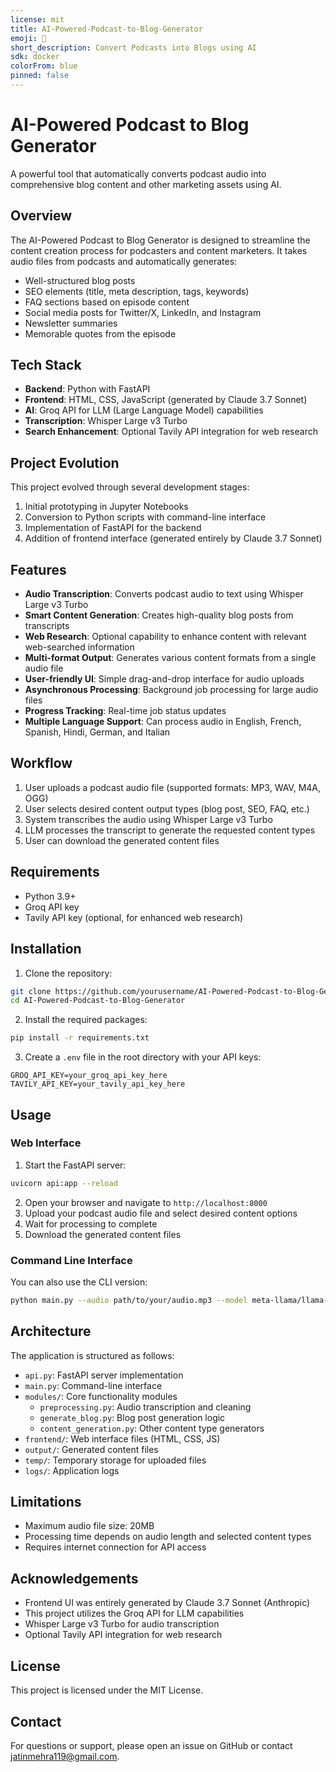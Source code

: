 ```yaml
---
license: mit
title: AI-Powered-Podcast-to-Blog-Generator
emoji: 🧠
short_description: Convert Podcasts into Blogs using AI
sdk: docker
colorFrom: blue
pinned: false
---
```

# AI-Powered Podcast to Blog Generator

A powerful tool that automatically converts podcast audio into comprehensive blog content and other marketing assets using AI.

## Overview

The AI-Powered Podcast to Blog Generator is designed to streamline the content creation process for podcasters and content marketers. It takes audio files from podcasts and automatically generates:

- Well-structured blog posts
- SEO elements (title, meta description, tags, keywords)
- FAQ sections based on episode content
- Social media posts for Twitter/X, LinkedIn, and Instagram
- Newsletter summaries
- Memorable quotes from the episode

## Tech Stack

- **Backend**: Python with FastAPI
- **Frontend**: HTML, CSS, JavaScript (generated by Claude 3.7 Sonnet)
- **AI**: Groq API for LLM (Large Language Model) capabilities
- **Transcription**: Whisper Large v3 Turbo
- **Search Enhancement**: Optional Tavily API integration for web research

## Project Evolution

This project evolved through several development stages:
1. Initial prototyping in Jupyter Notebooks
2. Conversion to Python scripts with command-line interface
3. Implementation of FastAPI for the backend
4. Addition of frontend interface (generated entirely by Claude 3.7 Sonnet)

## Features

- **Audio Transcription**: Converts podcast audio to text using Whisper Large v3 Turbo
- **Smart Content Generation**: Creates high-quality blog posts from transcripts
- **Web Research**: Optional capability to enhance content with relevant web-searched information
- **Multi-format Output**: Generates various content formats from a single audio file
- **User-friendly UI**: Simple drag-and-drop interface for audio uploads
- **Asynchronous Processing**: Background job processing for large audio files
- **Progress Tracking**: Real-time job status updates
- **Multiple Language Support**: Can process audio in English, French, Spanish, Hindi, German, and Italian

## Workflow

1. User uploads a podcast audio file (supported formats: MP3, WAV, M4A, OGG)
2. User selects desired content output types (blog post, SEO, FAQ, etc.)
3. System transcribes the audio using Whisper Large v3 Turbo
4. LLM processes the transcript to generate the requested content types
5. User can download the generated content files

## Requirements

- Python 3.9+
- Groq API key
- Tavily API key (optional, for enhanced web research)

## Installation

1. Clone the repository:
```bash
git clone https://github.com/yourusername/AI-Powered-Podcast-to-Blog-Generator.git
cd AI-Powered-Podcast-to-Blog-Generator
```

2. Install the required packages:
```bash
pip install -r requirements.txt
```

3. Create a `.env` file in the root directory with your API keys:
```
GROQ_API_KEY=your_groq_api_key_here
TAVILY_API_KEY=your_tavily_api_key_here
```

## Usage

### Web Interface

1. Start the FastAPI server:
```bash
uvicorn api:app --reload
```

2. Open your browser and navigate to `http://localhost:8000`
3. Upload your podcast audio file and select desired content options
4. Wait for processing to complete
5. Download the generated content files

### Command Line Interface

You can also use the CLI version:

```bash
python main.py --audio path/to/your/audio.mp3 --model meta-llama/llama-4-scout-17b-16e-instruct --content blog seo faq social newsletter quotes
```

## Architecture

The application is structured as follows:

- `api.py`: FastAPI server implementation
- `main.py`: Command-line interface
- `modules/`: Core functionality modules
  - `preprocessing.py`: Audio transcription and cleaning
  - `generate_blog.py`: Blog post generation logic
  - `content_generation.py`: Other content type generators
- `frontend/`: Web interface files (HTML, CSS, JS)
- `output/`: Generated content files
- `temp/`: Temporary storage for uploaded files
- `logs/`: Application logs

## Limitations

- Maximum audio file size: 20MB
- Processing time depends on audio length and selected content types
- Requires internet connection for API access

## Acknowledgements

- Frontend UI was entirely generated by Claude 3.7 Sonnet (Anthropic)
- This project utilizes the Groq API for LLM capabilities
- Whisper Large v3 Turbo for audio transcription
- Optional Tavily API integration for web research

## License

This project is licensed under the MIT License.

## Contact

For questions or support, please open an issue on GitHub or contact jatinmehra119@gmail.com.